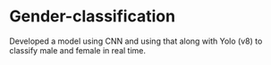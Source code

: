 # Gender-classification
Developed a model using CNN and using that along with Yolo (v8) to classify male and female in real time.
